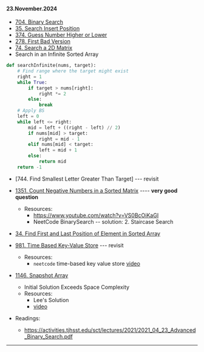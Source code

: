 #### 23.November.2024

* [704. Binary Search](https://leetcode.com/problems/binary-search/)
* [35. Search Insert Position](https://leetcode.com/problems/search-insert-position/)
* [374. Guess Number Higher or Lower](https://leetcode.com/problems/guess-number-higher-or-lower/)
* [278. First Bad Version](https://leetcode.com/problems/first-bad-version/)
* [74. Search a 2D Matrix](https://leetcode.com/problems/search-a-2d-matrix/)
* Search in an Infinite Sorted Array
```python
def searchInfinite(nums, target):
	# Find range where the target might exist
	right = 1
	while True:
		if target > nums[right]:
			right *= 2
		else:
			break
	# Apply BS
	left = 0
	while left <= right:
		mid = left + ((right - left) // 2)
		if nums[mid] > target:
			right = mid - 1
		elif nums[mid] < target:
			left = mid + 1
		else:
			return mid
	return -1
```

* [744. Find Smallest Letter Greater Than Target] --- revisit
* [1351. Count Negative Numbers in a Sorted Matrix](https://leetcode.com/problems/count-negative-numbers-in-a-sorted-matrix/) ---- **very good question**
	* Resources:
		* https://www.youtube.com/watch?v=VS0BcOiKaGI
		* NeetCode BinarySearch -- solution: 2. Staircase Search

* [34. Find First and Last Position of Element in Sorted Array](https://leetcode.com/problems/find-first-and-last-position-of-element-in-sorted-array/)

* [981. Time Based Key-Value Store](https://leetcode.com/problems/time-based-key-value-store/) --- revisit
	* Resources:
		*  `neetcode` time-based key value store [video](https://www.youtube.com/watch?v=fu2cD_6E8Hw&t=292s&ab_channel=NeetCode)
	
* [1146. Snapshot Array](https://leetcode.com/problems/snapshot-array/)
	* Initial Solution Exceeds Space Complexity
	* Resources:
		* Lee's Solution
		* [video](https://www.youtube.com/watch?v=HmnEtjPOJaA&ab_channel=CodingNinja)

* Readings:
	* https://activities.tjhsst.edu/sct/lectures/2021/2021_04_23_Advanced_Binary_Search.pdf

___